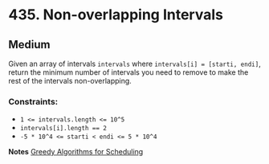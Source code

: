 # 435. Non-overlapping Intervals

## Medium

Given an array of intervals `intervals` where `intervals[i] = [starti, endi]`, return the minimum number of intervals
you need to remove to make the rest of the intervals non-overlapping.

### Constraints:

- `1 <= intervals.length <= 10^5`
- `intervals[i].length == 2`
- `-5 * 10^4 <= starti < endi <= 5 * 10^4`

**Notes** [Greedy Algorithms for Scheduling](https://www.cs.umd.edu/class/fall2017/cmsc451-0101/Lects/lect07-greedy-sched.pdf)
